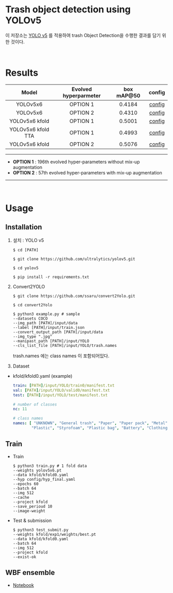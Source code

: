 # Trash object detection using YOLOv5
이 저장소는 [YOLO v5](https://github.com/ultralytics/yolov5) 를 적용하여 trash Object Detection을 수행한 결과를 담기 위한 것이다.


<br>

# Results
| Model | Evolved hyperparmeter | box mAP@50|config|
| :---: | :---: | :---: | :---: |
| YOLOv5x6 |  OPTION 1 | 0.4184 |[config](./config/htc_evolved.yaml)|
| YOLOv5x6 |  OPTION 2 | 0.4310 |[config](./config/htc_mixup.yaml)|
| YOLOv5x6 kfold |  OPTION 1 | 0.5001 |[config](./config/htc_evolved.yaml)|
| YOLOv5x6 kfold TTA |  OPTION 1 | 0.4993 |[config](./config/htc_evolved.yaml)|
| YOLOv5x6 kfold |  OPTION 2 | 0.5076 |[config](./config/htc_mixup.yaml)|


-------------
- **OPTION 1** : 196th evolved hyper-parameters without mix-up augmentation
- **OPTION 2** : 57th evolved hyper-parameters with mix-up augmentation
-------------


<br>

# Usage
## Installation
1. 설치 : YOLO v5 
   ```shell
   $ cd [PATH]

   $ git clone https://github.com/ultralytics/yolov5.git

   $ cd yolov5

   $ pip install -r requirements.txt

   ```

2. Convert2YOLO
   ```shell
   $ git clone https://github.com/ssaru/convert2Yolo.git

   $ cd convert2Yolo

   $ python3 example.py # sample
   --datasets COCO
   --img_path [PATH]/input/data
   --label [PATH]/input/train.json 
   --convert_output_path [PATH]/input/data 
   --img_type ".jpg" 
   --manipast_path [PATH]/input/YOLO
   --cls_list_file [PATH]/input/YOLO/trash.names
   ```

   trash.names 에는 class names 이 포함되어있다.

3. Dataset
- kfold/kfold0.yaml (example) 

   ```yaml
   train: [PATH]/input/YOLO/train0/manifest.txt 
   val: [PATH]/input/YOLO/valid0/manifest.txt
   test: [PATH]/input/YOLO/test/manifest.txt

   # number of classes
   nc: 11

   # class names
   names: [ "UNKNOWN", "General trash", "Paper", "Paper pack", "Metal", "Glass", 
           "Plastic", "Styrofoam", "Plastic bag", "Battery", "Clothing" ]
   ```
   

## Train

- Train 
   ```shell
   $ python3 train.py # 1 fold data
   --weights yolov5x6.pt
   --data kfold/kfold0.yaml
   --hyp config/hyp_final.yaml
   --epochs 60
   --batch 64
   --img 512
   --cache
   --project kfold
   --save_perioud 10
   --image-weight
   ```

- Test & submission
   ```shell
   $ python3 test_submit.py 
   --weights kfold/exp1/weights/best.pt
   --data kfold/kfold0.yaml
   --batch 64
   --img 512
   --project kfold
   --exist-ok
   ```

## WBF ensemble
- [Notebook](./det_utils.yaml)
